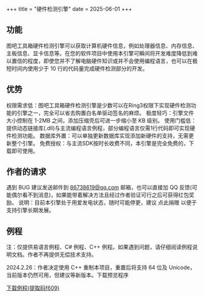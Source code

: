 +++
title = "硬件检测引擎"
date = 2025-06-01
+++

## 功能

图吧工具箱硬件检测引擎可以获取计算机硬件信息，例如处理器信息、内存信息、主板信息、显卡信息等。在您的软件项目中使用本引擎可瞬间将开发难度降低到难以置信的程度，即使您并不了解电脑硬件知识或并不会使用编程语言，也可以在极短时间内使用少于 10 行的代码量完成硬件检测部分的开发。

## 优势

权限需求低：图吧工具箱硬件检测引擎是少数可以在Ring3权限下实现硬件检测功能的引擎之一，完全可以省去购置白名单驱动签名的麻烦。
极度轻巧：引擎文件大小控制在 1-2MB 之间，添加压缩壳后可进一步缩小至 KB 级别。
使用门槛低：提供动态链接库(.dll)与主流编程语言例程，部分编程语言仅需1行代码即可实现硬件检测功能。
数据库外置：可以单独更新数据库实现添加新硬件的支持，无需更新整个引擎。
免费授权：与主流SDK按时长收费不同，本引擎是完全免费的，下载即可使用。

## 作者的请求

遇到 BUG 建议发送邮件到 86738619@qq.com 邮箱，也可以直接加 QQ 反馈(可能偶尔看不到消息)，如果能带着解决方法且经过作者验证可行之后可获得红包奖励。
说明：目前本引擎处于用爱发电状态，随时可能停更，建议 点此捐赠 以便于支持引擎长期发展。

## 例程

注：仅提供易语言例程、C# 例程、C++ 例程。如果遇到问题，请仔细阅读例程说明文档。作者不再提供无偿技术支持。

2024.2.26：作者决定使用 C++ 重制本项目，重置后将支持 64 位及 Unicode，当前版本仍然可用，但建议等新版本。下载预览程序

[下载例程(提取码f609)](https://pan.lanzoux.com/b07rlv7gf)
